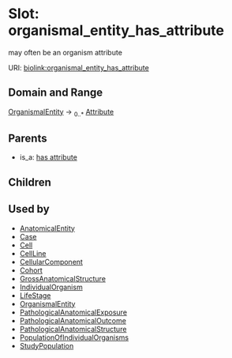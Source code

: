 
# Slot: organismal_entity_has_attribute


may often be an organism attribute

URI: [biolink:organismal_entity_has_attribute](https://w3id.org/biolink/vocab/organismal_entity_has_attribute)


## Domain and Range

[OrganismalEntity](OrganismalEntity.md) &#8594;  <sub>0..*</sub> [Attribute](Attribute.md)

## Parents

 *  is_a: [has attribute](has_attribute.md)

## Children


## Used by

 * [AnatomicalEntity](AnatomicalEntity.md)
 * [Case](Case.md)
 * [Cell](Cell.md)
 * [CellLine](CellLine.md)
 * [CellularComponent](CellularComponent.md)
 * [Cohort](Cohort.md)
 * [GrossAnatomicalStructure](GrossAnatomicalStructure.md)
 * [IndividualOrganism](IndividualOrganism.md)
 * [LifeStage](LifeStage.md)
 * [OrganismalEntity](OrganismalEntity.md)
 * [PathologicalAnatomicalExposure](PathologicalAnatomicalExposure.md)
 * [PathologicalAnatomicalOutcome](PathologicalAnatomicalOutcome.md)
 * [PathologicalAnatomicalStructure](PathologicalAnatomicalStructure.md)
 * [PopulationOfIndividualOrganisms](PopulationOfIndividualOrganisms.md)
 * [StudyPopulation](StudyPopulation.md)
